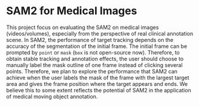 # SAM2 for Medical Images

This project focus on evaluating the SAM2 on medical images (videos/volumes), especially from the perspective of real clinical annotation scene. In SAM2, the performance of target tracking depends on the accuracy of the segmentation of the initial frame. The initial frame can be prompted by `point` or `mask` (`box` is not open-source now). Therefore, to obtain stable tracking and annotation effects, the user should choose to manually label the mask outline of one frame instead of clicking several points. Therefore, we plan to explore the performance that SAM2 can achieve when the user labels the mask of the frame with the largest target area and gives the frame position where the target appears and ends. We believe this to some extent reflects the potential of SAM2 in the application of medical moving object annotation.
